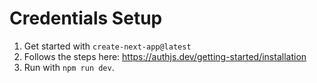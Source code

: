 # Credentials Setup

1. Get started with `create-next-app@latest`
2. Follows the steps here: https://authjs.dev/getting-started/installation
3. Run with `npm run dev`.